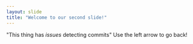 ```yaml
---
layout: slide
title: "Welcome to our second slide!"
---
```

"This thing has *issues* detecting commits"
Use the left arrow to go back!
